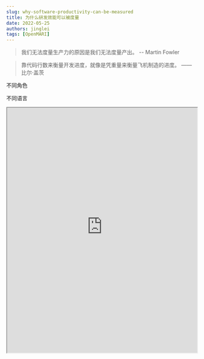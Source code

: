 ```yaml
---
slug: why-software-productivity-can-be-measured
title: 为什么研发效能可以被度量
date: 2022-05-25
authors: jinglei
tags: [OpenMARI]
---
```


> 我们无法度量生产力的原因是我们无法度量产出。
> -- Martin Fowler

> 靠代码行数来衡量开发进度，就像是凭重量来衡量飞机制造的进度。
> ——比尔·盖茨

<!--truncate-->

不同角色

不同语言

<iframe src="https://cdn.forms-content.sg-form.com/c8a6a5ca-f94d-11ec-93fc-2e65924341d6" width="100%" height="650" />